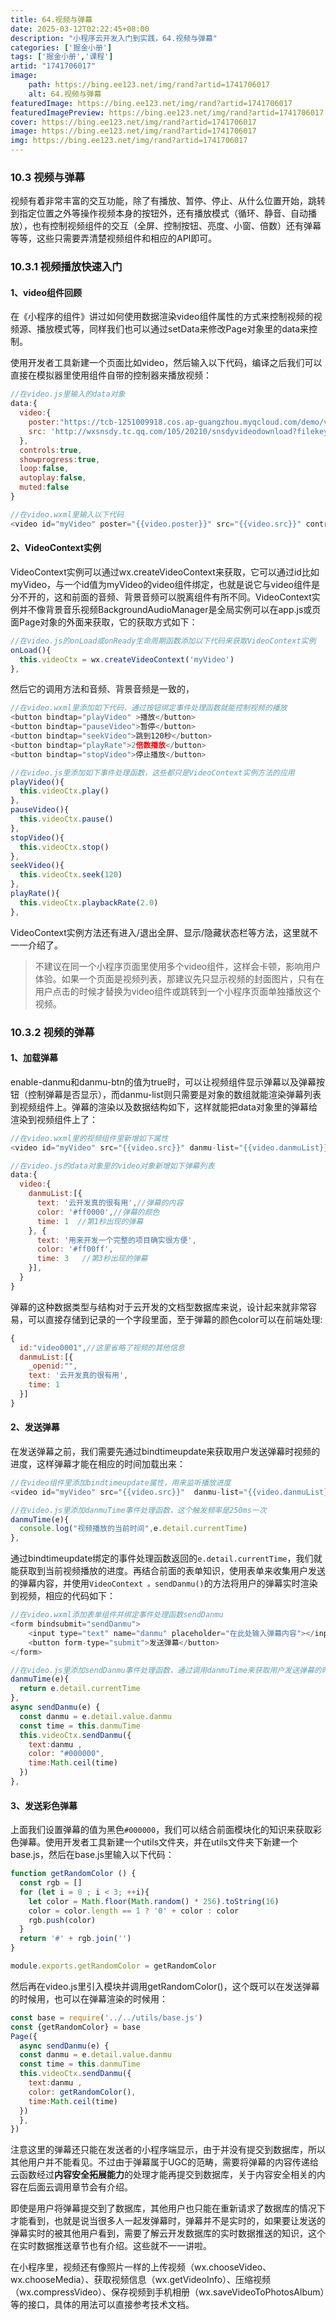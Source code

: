```yaml
---
title: 64.视频与弹幕
date: 2025-03-12T02:22:45+08:00
description: "小程序云开发入门到实践，64.视频与弹幕"
categories: ['掘金小册']
tags: ['掘金小册','课程']
artid: "1741706017"
image:
    path: https://bing.ee123.net/img/rand?artid=1741706017
    alt: 64.视频与弹幕
featuredImage: https://bing.ee123.net/img/rand?artid=1741706017
featuredImagePreview: https://bing.ee123.net/img/rand?artid=1741706017
cover: https://bing.ee123.net/img/rand?artid=1741706017
image: https://bing.ee123.net/img/rand?artid=1741706017
img: https://bing.ee123.net/img/rand?artid=1741706017
---
```


### 10.3 视频与弹幕
视频有着非常丰富的交互功能，除了有播放、暂停、停止、从什么位置开始，跳转到指定位置之外等操作视频本身的按钮外，还有播放模式（循环、静音、自动播放），也有控制视频组件的交互（全屏、控制按钮、亮度、小窗、倍数）还有弹幕等等，这些只需要弄清楚视频组件和相应的API即可。

### 10.3.1 视频播放快速入门
#### 1、video组件回顾
在《小程序的组件》讲过如何使用数据渲染video组件属性的方式来控制视频的视频源、播放模式等，同样我们也可以通过setData来修改Page对象里的data来控制。

使用开发者工具新建一个页面比如video，然后输入以下代码，编译之后我们可以直接在模拟器里使用组件自带的控制器来播放视频：
```javascript
//在video.js里输入的data对象
data:{
  video:{
    poster:"https://tcb-1251009918.cos.ap-guangzhou.myqcloud.com/demo/video.png",
    src: 'http://wxsnsdy.tc.qq.com/105/20210/snsdyvideodownload?filekey=30280201010421301f0201690402534804102ca905ce620b1241b726bc41dcff44e00204012882540400&bizid=1023&hy=SH&fileparam=302c020101042530230204136ffd93020457e3c4ff02024ef202031e8d7f02030f42400204045a320a0201000400',
  },
  controls:true,
  showprogress:true,
  loop:false,
  autoplay:false,
  muted:false
}

//在video.wxml里输入以下代码
<video id="myVideo" poster="{{video.poster}}" src="{{video.src}}" controls="{{controls}}" show-progress="{{showprogress}}" loop="{{loop}}" autoplay="{{autoplay}}" muted="{{muted}}"></video>
```

#### 2、VideoContext实例
VideoContext实例可以通过wx.createVideoContext来获取，它可以通过id比如myVideo，与一个id值为myVideo的video组件绑定，也就是说它与video组件是分不开的，这和前面的音频、背景音频可以脱离组件有所不同。VideoContext实例并不像背景音乐视频BackgroundAudioManager是全局实例可以在app.js或页面Page对象的外面来获取，它的获取方式如下：
```javascript
//在video.js的onLoad或onReady生命周期函数添加以下代码来获取VideoContext实例
onLoad(){
  this.videoCtx = wx.createVideoContext('myVideo')
},
```
然后它的调用方法和音频、背景音频是一致的，
```javascript
//在video.wxml里添加如下代码，通过按钮绑定事件处理函数就能控制视频的播放
<button bindtap="playVideo" >播放</button>
<button bindtap="pauseVideo">暂停</button>
<button bindtap="seekVideo">跳到120秒</button>
<button bindtap="playRate">2倍数播放</button>
<button bindtap="stopVideo">停止播放</button>

//在video.js里添加如下事件处理函数，这些都只是VideoContext实例方法的应用
playVideo(){
  this.videoCtx.play()
},
pauseVideo(){
  this.videoCtx.pause()
},
stopVideo(){
  this.videoCtx.stop()
},
seekVideo(){
  this.videoCtx.seek(120)
},
playRate(){
  this.videoCtx.playbackRate(2.0)
},
```
VideoContext实例方法还有进入/退出全屏、显示/隐藏状态栏等方法，这里就不一一介绍了。

>不建议在同一个小程序页面里使用多个video组件，这样会卡顿，影响用户体验。如果一个页面是视频列表，那建议先只显示视频的封面图片，只有在用户点击的时候才替换为video组件或跳转到一个小程序页面单独播放这个视频。

### 10.3.2 视频的弹幕
#### 1、加载弹幕
enable-danmu和danmu-btn的值为true时，可以让视频组件显示弹幕以及弹幕按钮（控制弹幕是否显示），而danmu-list则只需要是对象的数组就能渲染弹幕列表到视频组件上。弹幕的渲染以及数据结构如下，这样就能把data对象里的弹幕给渲染到视频组件上了：

```javascript
//在video.wxml里的视频组件里新增如下属性
<video id="myVideo" src="{{video.src}}" danmu-list="{{video.danmuList}}" danmu-btn enable-danmu></video>

//在video.js的data对象里的video对象新增如下弹幕列表
data:{
  video:{
    danmuList:[{
      text: '云开发真的很有用',//弹幕的内容
      color: '#ff0000',//弹幕的颜色
      time: 1  //第1秒出现的弹幕
    }, {
      text: '用来开发一个完整的项目确实很方便',
      color: '#ff00ff',
      time: 3   //第3秒出现的弹幕
    }],
  }
}
```
弹幕的这种数据类型与结构对于云开发的文档型数据库来说，设计起来就非常容易，可以直接存储到记录的一个字段里面，至于弹幕的颜色color可以在前端处理:
```javascript
{
  id:"video0001",//这里省略了视频的其他信息
  danmuList:[{
    _openid:"",
    text: '云开发真的很有用',
    time: 1 
  }]
}
```

#### 2、发送弹幕
在发送弹幕之前，我们需要先通过bindtimeupdate来获取用户发送弹幕时视频的进度，这样弹幕才能在相应的时间加载出来：
```javascript
//在video组件里添加bindtimeupdate属性，用来监听播放进度
<video id="myVideo" src="{{video.src}}"  danmu-list="{{video.danmuList}}" danmu-btn enable-danmu bindtimeupdate="danmuTime"></video>

//在video.js里添加danmuTime事件处理函数，这个触发频率是250ms一次
danmuTime(e){
  console.log("视频播放的当前时间",e.detail.currentTime)
},
```

通过bindtimeupdate绑定的事件处理函数返回的`e.detail.currentTime`，我们就能获取到当前视频播放的进度。再结合前面的表单知识，使用表单来收集用户发送的弹幕内容，并使用`VideoContext 。sendDanmu()`的方法将用户的弹幕实时渲染到视频，相应的代码如下：
```javascript
//在video.wxml添加表单组件并绑定事件处理函数sendDanmu
<form bindsubmit="sendDanmu">
	<input type="text" name="danmu" placeholder="在此处输入弹幕内容"></input>
	<button form-type="submit">发送弹幕</button>
</form>

//在video.js里添加sendDanmu事件处理函数，通过调用danmuTime来获取用户发送弹幕的时间
danmuTime(e){
  return e.detail.currentTime
},
async sendDanmu(e) { 
  const danmu = e.detail.value.danmu
  const time = this.danmuTime
  this.videoCtx.sendDanmu({
    text:danmu ,
    color: "#000000",
    time:Math.ceil(time)
  })
},
```

#### 3、发送彩色弹幕
上面我们设置弹幕的值为黑色`#000000`，我们可以结合前面模块化的知识来获取彩色弹幕。使用开发者工具新建一个utils文件夹，并在utils文件夹下新建一个base.js，然后在base.js里输入以下代码：
```javascript
function getRandomColor () {
  const rgb = []
  for (let i = 0 ; i < 3; ++i){
    let color = Math.floor(Math.random() * 256).toString(16)
    color = color.length == 1 ? '0' + color : color
    rgb.push(color)
  }
  return '#' + rgb.join('')
}

module.exports.getRandomColor = getRandomColor
```
然后再在video.js里引入模块并调用getRandomColor()，这个既可以在发送弹幕的时候用，也可以在弹幕渲染的时候用：
```javascript
const base = require('../../utils/base.js')
const {getRandomColor} = base
Page({
  async sendDanmu(e) { 
  const danmu = e.detail.value.danmu
  const time = this.danmuTime
  this.videoCtx.sendDanmu({
    text:danmu ,
    color: getRandomColor(),
    time:Math.ceil(time)
  })
  },
})
```
注意这里的弹幕还只能在发送者的小程序端显示，由于并没有提交到数据库，所以其他用户并不能看见。不过由于弹幕属于UGC的范畴，需要将弹幕的内容传递给云函数经过**内容安全拓展能力**的处理才能再提交到数据库，关于内容安全相关的内容在后面云调用章节会有介绍。

即使是用户将弹幕提交到了数据库，其他用户也只能在重新请求了数据库的情况下才能看到，也就是说当很多人一起发弹幕时，弹幕并不是实时的，如果要让发送的弹幕实时的被其他用户看到，需要了解云开发数据库的实时数据推送的知识，这个在实时数据推送章节也有介绍。这些就不一一讲啦。

在小程序里，视频还有像照片一样的上传视频（wx.chooseVideo、wx.chooseMedia）、获取视频信息（wx.getVideoInfo）、压缩视频（wx.compressVideo）、保存视频到手机相册（wx.saveVideoToPhotosAlbum）等的接口，具体的用法可以直接参考技术文档。